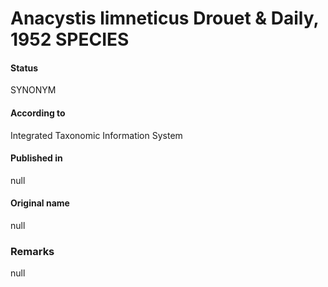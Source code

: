 # Anacystis limneticus Drouet & Daily, 1952 SPECIES

#### Status
SYNONYM

#### According to
Integrated Taxonomic Information System

#### Published in
null

#### Original name
null

### Remarks
null